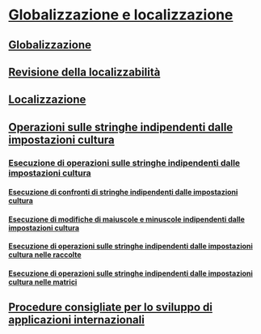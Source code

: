 # [Globalizzazione e localizzazione](index.md)
## [Globalizzazione](globalization.md)
## [Revisione della localizzabilità](localizability-review.md)
## [Localizzazione](localization.md)
## [Operazioni sulle stringhe indipendenti dalle impostazioni cultura](culture-insensitive-string-operations.md)
### [Esecuzione di operazioni sulle stringhe indipendenti dalle impostazioni cultura](performing-culture-insensitive-string-operations.md)
#### [Esecuzione di confronti di stringhe indipendenti dalle impostazioni cultura](performing-culture-insensitive-string-comparisons.md)
#### [Esecuzione di modifiche di maiuscole e minuscole indipendenti dalle impostazioni cultura](performing-culture-insensitive-case-changes.md)
#### [Esecuzione di operazioni sulle stringhe indipendenti dalle impostazioni cultura nelle raccolte](performing-culture-insensitive-string-operations-in-collections.md)
#### [Esecuzione di operazioni sulle stringhe indipendenti dalle impostazioni cultura nelle matrici](performing-culture-insensitive-string-operations-in-arrays.md)
## [Procedure consigliate per lo sviluppo di applicazioni internazionali](best-practices-for-developing-world-ready-apps.md)
